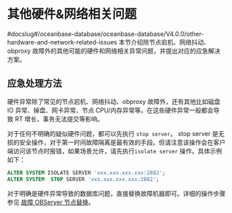 其他硬件&网络相关问题 
=================================
#docslug#/oceanbase-database/oceanbase-database/V4.0.0/other-hardware-and-network-related-issues
本节介绍除节点宕机、网络抖动、obproxy 故障外的其他可能的硬件和网络相关异常问题，并提出对应的应急解决方案。

应急处理方法 
---------------------------

硬件异常除了常见的节点宕机、网络抖动、obproxy 故障外，还有其他比如磁盘 IO 异常、掉盘、网卡异常、节点 CPU/内存异常等。在这些硬件异常一般都会导致 RT 增长，事务无法提交等影响。 

对于任何不明确的疑似硬件问题，都可以先执行 `stop server`。 stop server 是无损的安全操作，对于第一时间故障隔离是最有效的手段。但请注意该操作会在客户端访问该节点时报错，如果场景允许，请先执行`isolate server` 操作。具体示例如下：

```sql
ALTER SYSTEM ISOLATE SERVER 'xxx.xxx.xxx.xxx:2882';
ALTER SYSTEM  STOP SERVER 'xxx.xxx.xxx.xxx:2882';
```

对于明确是硬件异常导致的数据库问题，直接替换故障机器即可。详细的操作步骤参见 [故障 OBServer 节点替换](../../../9.common-o-m-operations/1.service/6.failed-observer-node-replacement.md)。
